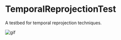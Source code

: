 TemporalReprojectionTest
========================

A testbed for temporal reprojection techniques.

![gif](https://68.media.tumblr.com/ed25aef60756466c76714cc58fc02835/tumblr_olawpnvqPB1qio469o1_400.gif)

